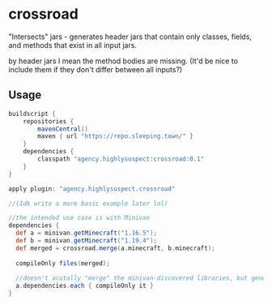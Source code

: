 # crossroad

"Intersects" jars - generates header jars that contain only classes, fields, and methods that exist in all input jars.

by header jars I mean the method bodies are missing. (It'd be nice to include them if they don't differ between all inputs?)

## Usage

```gradle
buildscript {
	repositories {
		mavenCentral()
		maven { url "https://repo.sleeping.town/" }
	}
	dependencies {
		classpath "agency.highlysuspect:crossroad:0.1"
	}
}

apply plugin: "agency.highlysuspect.crossroad"

//(Idk write a more basic example later lol)

//the intended use case is with Minivan
dependencies {
  def a = minivan.getMinecraft("1.16.5");
  def b = minivan.getMinecraft("1.19.4");
  def merged = crossroad.merge(a.minecraft, b.minecraft);
  
  compileOnly files(merged);
  
  //doesn't acutally "merge" the minivan-discovered libraries, but generally is good enough
  a.dependencies.each { compileOnly it }
}
```